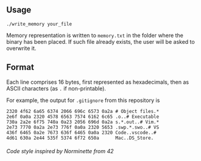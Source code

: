 ## Usage

```
./write_memory your_file
```

Memory representation is written to `memory.txt` in the folder where the binary has been placed. If such file already exists, the user will be asked to overwrite it.

## Format

Each line comprises 16 bytes, first represented as hexadecimals, then as ASCII characters (as `.` if non-printable).

For example, the output for `.gitignore` from this repository is
```
2320 4f62 6a65 6374 2066 696c 6573 0a2a # Object files.*
2e6f 0a0a 2320 4578 6563 7574 6162 6c65 .o..# Executable
730a 2a2e 6f75 740a 0a23 2056 696d 0a2a s.*.out..# Vim.*
2e73 7770 0a2a 2e73 776f 0a0a 2320 5653 .swp.*.swo..# VS
436f 6465 0a2e 7673 636f 6465 0a0a 2320 Code..vscode..# 
4d61 630a 2e44 535f 5374 6f72 650a      Mac..DS_Store.
```

###### *Code style inspired by Norminette from 42*
